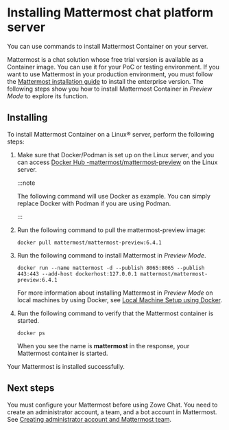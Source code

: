 # Installing Mattermost chat platform server

You can use commands to install Mattermost Container on your server.

Mattermost is a chat solution whose free trial version is available as a Container image. You can use it for your PoC or testing environment. If you want to use Mattermost in your production environment, you must follow the [Mattermost installation guide](https://docs.mattermost.com/guides/administrator.html#installing-mattermost) to install the enterprise version. The following steps show you how to install Mattermost Container in *Preview Mode* to explore its function.

## Installing

To install Mattermost Container on a Linux® server, perform the following steps:

1.  Make sure that Docker/Podman is set up on the Linux server, and you can access [Docker Hub -mattermost/mattermost-preview](https://hub.docker.com/r/mattermost/mattermost-preview) on the Linux server.

    :::note
    
    The following command will use Docker as example. You can simply replace Docker with Podman if you are using Podman.
    
    :::

2.  Run the following command to pull the mattermost-preview image:

    ```
    docker pull mattermost/mattermost-preview:6.4.1
    ```

3.  Run the following command to install Mattermost in *Preview Mode*.

    ```
    docker run --name mattermost -d --publish 8065:8065 --publish 443:443 --add-host dockerhost:127.0.0.1 mattermost/mattermost-preview:6.4.1
    ```

    For more information about installing Mattermost in *Preview Mode* on local machines by using Docker, see [Local Machine Setup using Docker](https://docs.mattermost.com/install/docker-local-machine.html).

4.  Run the following command to verify that the Mattermost container is started.

    ```
    docker ps
    ```

    When you see the name is **mattermost** in the response, your Mattermost container is started.


Your Mattermost is installed successfully.

## Next steps

You must configure your Mattermost before using Zowe Chat. You need to create an administrator account, a team, and a bot account in Mattermost. See [Creating administrator account and Mattermost team](chat_prerequisite_mattermost_admin_account.md). 